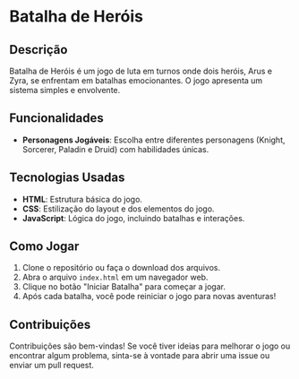 # Batalha de Heróis

## Descrição

Batalha de Heróis é um jogo de luta em turnos onde dois heróis, Arus e Zyra, se enfrentam em batalhas emocionantes. O jogo apresenta um sistema simples e envolvente.
## Funcionalidades

- **Personagens Jogáveis**: Escolha entre diferentes personagens (Knight, Sorcerer, Paladin e Druid) com habilidades únicas.


## Tecnologias Usadas

- **HTML**: Estrutura básica do jogo.
- **CSS**: Estilização do layout e dos elementos do jogo.
- **JavaScript**: Lógica do jogo, incluindo batalhas e interações.

## Como Jogar

1. Clone o repositório ou faça o download dos arquivos.
2. Abra o arquivo `index.html` em um navegador web.
3. Clique no botão "Iniciar Batalha" para começar a jogar.
4. Após cada batalha, você pode reiniciar o jogo para novas aventuras!

## Contribuições

Contribuições são bem-vindas! Se você tiver ideias para melhorar o jogo ou encontrar algum problema, sinta-se à vontade para abrir uma issue ou enviar um pull request.
